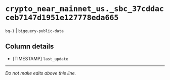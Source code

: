 # `crypto_near_mainnet_us._sbc_37cddacceb7147d1951e127778eda665`
`bq-1` | `bigquery-public-data`

## Column details
* [TIMESTAMP] `last_update`

-------------------------------------------------------------------------------
*Do not make edits above this line.*

